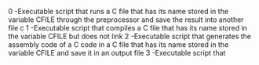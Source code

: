 0 -Executable script that runs a C file that has its name stored in the variable CFILE through the preprocessor and save the result into another file c
1 -Executable script that compiles a C file that has its name stored in the variable CFILE but does not link
2 -Executable script that generates the assembly code of a C code in a C file that has its name stored in the variable CFILE and save it in an output file
3 -Executable script that
